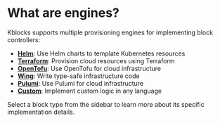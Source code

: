 # What are engines?

Kblocks supports multiple provisioning engines for implementing block controllers:

- [**Helm**](/docs/reference/supported-engines/helm): Use Helm charts to template Kubernetes resources
- [**Terraform**](/docs/reference/supported-engines/terraform): Provision cloud resources using Terraform
- [**OpenTofu**](/docs/reference/supported-engines/tofu): Use OpenTofu for cloud infrastructure
- [**Wing**](/docs/reference/supported-engines/wing): Write type-safe infrastructure code
- [**Pulumi**](/docs/reference/supported-engines/pulumi): Use Pulumi for cloud infrastructure
- [**Custom**](/docs/reference/supported-engines/custom): Implement custom logic in any language

Select a block type from the sidebar to learn more about its specific implementation details. 